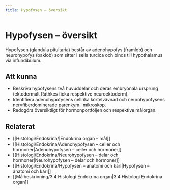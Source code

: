 ```yaml
---
title: Hypofysen – översikt
---
```


# Hypofysen – översikt

Hypofysen (glandula pituitaria) består av adenohypofys (framlob) och neurohypofys (baklob) som sitter i sella turcica och binds till hypothalamus via infundibulum.

## Att kunna
- Beskriva hypofysens två huvuddelar och deras embryonala ursprung (ektodermalt Rathkes ficka respektive neuroektoderm).
- Identifiera adenohypofysens cellrika körtelvävnad och neurohypofysens nervfiberdominerade parenkym i mikroskop.
- Redogöra översiktligt för hormonportföljen och respektive målorgan.

## Relaterat
- [[Histologi/Endokrina/|Endokrina organ – mål]]
- [[Histologi/Endokrina/Adenohypofysen – celler och hormoner|Adenohypofysen – celler och hormoner]]
- [[Histologi/Endokrina/Neurohypofysen – delar och hormoner|Neurohypofysen – delar och hormoner]]
- [[Histologi/Endokrina/Hypofysen – anatomi och kärl|Hypofysen – anatomi och kärl]]
- [[Målbeskrivning/3.4 Histologi Endokrina organ|3.4 Histologi Endokrina organ]]
